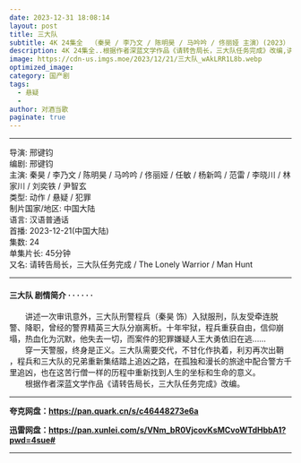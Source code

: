 ```yaml
---
date: 2023-12-31 18:08:14
layout: post
title: 三大队
subtitle: 4K 24集全  （秦昊 / 李乃文 / 陈明昊 / 马吟吟 / 佟丽娅 主演）(2023）
description: 4K 24集全..根据作者深蓝文学作品《请转告局长，三大队任务完成》改编,讲述一次审讯意外，三大队刑警程兵（秦昊 饰）入狱服刑，队友受牵连脱警、降职，曾经的警界精英三大队分崩离析。十年牢狱，程兵重获自由...
image: https://cdn-us.imgs.moe/2023/12/21/三大队_wAkLRR1L8b.webp
optimized_image: 
category: 国产剧
tags:
  - 悬疑
  -
author: 对酒当歌
paginate: true
---
```


---

导演: 邢键钧  
编剧: 邢键钧  
主演: 秦昊 / 李乃文 / 陈明昊 / 马吟吟 / 佟丽娅 / 任敏 / 杨新鸣 / 范雷 / 李晓川 / 林家川 / 刘奕铁 / 尹智玄  
类型: 动作 / 悬疑 / 犯罪  
制片国家/地区: 中国大陆  
语言: 汉语普通话  
首播: 2023-12-21(中国大陆)  
集数: 24  
单集片长: 45分钟  
又名: 请转告局长，三大队任务完成 / The Lonely Warrior / Man Hunt  

---

#### 三大队 剧情简介 · · · · · ·

　　讲述一次审讯意外，三大队刑警程兵（秦昊 饰）入狱服刑，队友受牵连脱警、降职，曾经的警界精英三大队分崩离析。十年牢狱，程兵重获自由，信仰崩塌，热血化为沉默，他失去一切，而案件的犯罪嫌疑人王大勇依旧在逃……  
　　穿一天警服，终身是正义。三大队需要交代，不甘化作执着，利刃再次出鞘 ，程兵和三大队的兄弟重新集结踏上追凶之路，在孤独和漫长的旅途中配合警方千里追凶，也在这苦行僧一样的历程中重新找到人生的坐标和生命的意义。  
　　根据作者深蓝文学作品《请转告局长，三大队任务完成》改编。

---

**夸克网盘：<https://pan.quark.cn/s/c46448273e6a>**

**迅雷网盘：<https://pan.xunlei.com/s/VNm_bR0VjcovKsMCvoWTdHbbA1?pwd=4sue#>**

---
